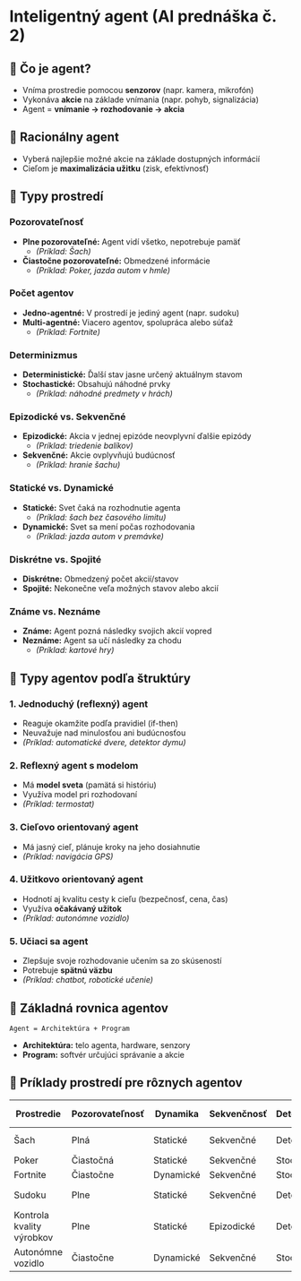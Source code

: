 # Inteligentný agent (AI prednáška č. 2)

## 🔸 Čo je agent?
- Vníma prostredie pomocou **senzorov** (napr. kamera, mikrofón)
- Vykonáva **akcie** na základe vnímania (napr. pohyb, signalizácia)
- Agent = **vnímanie → rozhodovanie → akcia**

## 🔸 Racionálny agent
- Vyberá najlepšie možné akcie na základe dostupných informácií
- Cieľom je **maximalizácia užitku** (zisk, efektívnosť)

## 🔸 Typy prostredí

### Pozorovateľnosť
- **Plne pozorovateľné:** Agent vidí všetko, nepotrebuje pamäť
  - *(Príklad: Šach)*
- **Čiastočne pozorovateľné:** Obmedzené informácie
  - *(Príklad: Poker, jazda autom v hmle)*

### Počet agentov
- **Jedno-agentné:** V prostredí je jediný agent (napr. sudoku)
- **Multi-agentné:** Viacero agentov, spolupráca alebo súťaž
  - *(Príklad: Fortnite)*

### Determinizmus
- **Deterministické:** Ďalší stav jasne určený aktuálnym stavom
- **Stochastické:** Obsahujú náhodné prvky
  - *(Príklad: náhodné predmety v hrách)*

### Epizodické vs. Sekvenčné
- **Epizodické:** Akcia v jednej epizóde neovplyvní ďalšie epizódy
  - *(Príklad: triedenie balíkov)*
- **Sekvenčné:** Akcie ovplyvňujú budúcnosť
  - *(Príklad: hranie šachu)*

### Statické vs. Dynamické
- **Statické:** Svet čaká na rozhodnutie agenta
  - *(Príklad: šach bez časového limitu)*
- **Dynamické:** Svet sa mení počas rozhodovania
  - *(Príklad: jazda autom v premávke)*

### Diskrétne vs. Spojité
- **Diskrétne:** Obmedzený počet akcií/stavov
- **Spojité:** Nekonečne veľa možných stavov alebo akcií

### Známe vs. Neznáme
- **Známe:** Agent pozná následky svojich akcií vopred
- **Neznáme:** Agent sa učí následky za chodu
  - *(Príklad: kartové hry)*

## 🔸 Typy agentov podľa štruktúry

### 1. Jednoduchý (reflexný) agent
- Reaguje okamžite podľa pravidiel (if-then)
- Neuvažuje nad minulosťou ani budúcnosťou
- *(Príklad: automatické dvere, detektor dymu)*

### 2. Reflexný agent s modelom
- Má **model sveta** (pamätá si históriu)
- Využíva model pri rozhodovaní
- *(Príklad: termostat)*

### 3. Cieľovo orientovaný agent
- Má jasný cieľ, plánuje kroky na jeho dosiahnutie
- *(Príklad: navigácia GPS)*

### 4. Užitkovo orientovaný agent
- Hodnotí aj kvalitu cesty k cieľu (bezpečnosť, cena, čas)
- Využíva **očakávaný užitok**
- *(Príklad: autonómne vozidlo)*

### 5. Učiaci sa agent
- Zlepšuje svoje rozhodovanie učením sa zo skúseností
- Potrebuje **spätnú väzbu**
- *(Príklad: chatbot, robotické učenie)*

## 🔸 Základná rovnica agentov
```
Agent = Architektúra + Program
```
- **Architektúra:** telo agenta, hardware, senzory
- **Program:** softvér určujúci správanie a akcie

## 🔸 Príklady prostredí pre rôznych agentov

| Prostredie | Pozorovateľnosť | Dynamika | Sekvenčnosť | Determinizmus | Počet agentov | Spojitosť | Známe/Neznáme |
|------------|-----------------|----------|-------------|---------------|---------------|------------|---------------|
| Šach       | Plná            | Statické | Sekvenčné   | Deterministické | Jedno-agentné | Diskrétne  | Známe        |
| Poker      | Čiastočná       | Statické | Sekvenčné   | Stochastické  | Multiagentné  | Diskrétne  | Neznáme      |
| Fortnite   | Čiastočne       | Dynamické| Sekvenčné   | Stochastické  | Multiagentné  | Spojité    | Neznáme      |
| Sudoku     | Plne            | Statické | Sekvenčné   | Deterministické| Jedno-agentné | Diskrétne  | Známe        |
| Kontrola kvality výrobkov | Plne | Statické | Epizodické | Deterministické | Jedno-agentné | Diskrétne  | Známe        |
| Autonómne vozidlo | Čiastočne | Dynamické | Sekvenčné | Stochastické | Multiagentné | Spojité    | Neznáme      |
